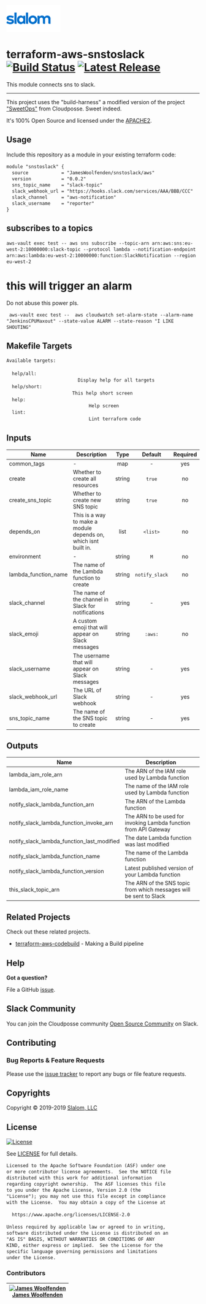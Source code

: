 <!-- This file was automatically generated by the `build-harness`. Make all changes to `README.yaml` and run `make readme` to rebuild this file. -->

[![Slalom][logo]](https://slalom.com)

# terraform-aws-snstoslack [![Build Status](https://api.travis-ci.com/JamesWoolfenden/terraform-aws-snstoslack.svg?branch=master)](https://travis-ci.com/JamesWoolfenden/terraform-aws-snstoslack) [![Latest Release](https://img.shields.io/github/release/JamesWoolfenden/terraform-aws-snstoslack.svg)](https://github.com/JamesWoolfenden/terraform-aws-snstoslack/releases/latest)

This module connects sns to slack.

---

This project uses the "build-harness" a modified version of the project ["SweetOps"](https://cpco.io/sweetops) from Cloudposse. Sweet indeed.

It's 100% Open Source and licensed under the [APACHE2](LICENSE).

## Usage

Include this repository as a module in your existing terraform code:

```hcl
module "snstoslack" {
  source            = "JamesWoolfenden/snstoslack/aws"
  version           = "0.0.2"
  sns_topic_name    = "slack-topic"
  slack_webhook_url = "https://hooks.slack.com/services/AAA/BBB/CCC"
  slack_channel     = "aws-notification"
  slack_username    = "reporter"
}
```

## subscribes to a topics

```cli
aws-vault exec test -- aws sns subscribe --topic-arn arn:aws:sns:eu-west-2:10000000:slack-topic --protocol lambda --notification-endpoint arn:aws:lambda:eu-west-2:10000000:function:SlackNotification --region eu-west-2
```

# this will trigger an alarm

Do not abuse this power pls.

```cli
 aws-vault exec test --  aws cloudwatch set-alarm-state --alarm-name "JenkinsCPUMaxout" --state-value ALARM --state-reason "I LIKE SHOUTING"
```

## Makefile Targets

```bash
Available targets:

  help/all:
                          Display help for all targets
  help/short:
                        This help short screen
  help:
                              Help screen
  lint:
                              Lint terraform code

```

## Inputs

| Name                 | Description                                                     |  Type  |    Default     | Required |
|----------------------|-----------------------------------------------------------------|:------:|:--------------:|:--------:|
| common_tags          | -                                                               |  map   |       -        |   yes    |
| create               | Whether to create all resources                                 | string |     `true`     |    no    |
| create_sns_topic     | Whether to create new SNS topic                                 | string |     `true`     |    no    |
| depends_on           | This is a way to make a module depends on, which isnt built in. |  list  |    `<list>`    |    no    |
| environment          | -                                                               | string |      `M`       |    no    |
| lambda_function_name | The name of the Lambda function to create                       | string | `notify_slack` |    no    |
| slack_channel        | The name of the channel in Slack for notifications              | string |       -        |   yes    |
| slack_emoji          | A custom emoji that will appear on Slack messages               | string |    `:aws:`     |    no    |
| slack_username       | The username that will appear on Slack messages                 | string |       -        |   yes    |
| slack_webhook_url    | The URL of Slack webhook                                        | string |       -        |   yes    |
| sns_topic_name       | The name of the SNS topic to create                             | string |       -        |   yes    |

## Outputs

| Name                                       | Description                                                        |
|--------------------------------------------|--------------------------------------------------------------------|
| lambda_iam_role_arn                        | The ARN of the IAM role used by Lambda function                    |
| lambda_iam_role_name                       | The name of the IAM role used by Lambda function                   |
| notify_slack_lambda_function_arn           | The ARN of the Lambda function                                     |
| notify_slack_lambda_function_invoke_arn    | The ARN to be used for invoking Lambda function from API Gateway   |
| notify_slack_lambda_function_last_modified | The date Lambda function was last modified                         |
| notify_slack_lambda_function_name          | The name of the Lambda function                                    |
| notify_slack_lambda_function_version       | Latest published version of your Lambda function                   |
| this_slack_topic_arn                       | The ARN of the SNS topic from which messages will be sent to Slack |


## Related Projects

Check out these related projects.

- [terraform-aws-codebuild](https://github.com/jameswoolfenden/terraform-aws-codebuild) - Making a Build pipeline

## Help

**Got a question?**

File a GitHub [issue](https://github.com/jameswoolfenden/terraform-aws-snstoslack/issues).

## Slack Community

You can join the Cloudposse community [Open Source Community][slack] on Slack.

## Contributing

### Bug Reports & Feature Requests

Please use the [issue tracker](https://github.com/jameswoolfenden/terraform-aws-snstoslack/issues) to report any bugs or file feature requests.

## Copyrights

Copyright © 2019-2019 [Slalom, LLC](https://slalom.com)

## License

[![License](https://img.shields.io/badge/License-Apache%202.0-blue.svg)](https://opensource.org/licenses/Apache-2.0)

See [LICENSE](LICENSE) for full details.

    Licensed to the Apache Software Foundation (ASF) under one
    or more contributor license agreements.  See the NOTICE file
    distributed with this work for additional information
    regarding copyright ownership.  The ASF licenses this file
    to you under the Apache License, Version 2.0 (the
    "License"); you may not use this file except in compliance
    with the License.  You may obtain a copy of the License at

      https://www.apache.org/licenses/LICENSE-2.0

    Unless required by applicable law or agreed to in writing,
    software distributed under the License is distributed on an
    "AS IS" BASIS, WITHOUT WARRANTIES OR CONDITIONS OF ANY
    KIND, either express or implied.  See the License for the
    specific language governing permissions and limitations
    under the License.

### Contributors

|  [![James Woolfenden][jameswoolfenden_avatar]][jameswoolfenden_homepage]<br/>[James Woolfenden][jameswoolfenden_homepage] |
|---|

  [jameswoolfenden_homepage]: https://github.com/jameswoolfenden
  [jameswoolfenden_avatar]: https://github.com/jameswoolfenden.png?size=150



[logo]: docs/slalom-logo.png
[website]: https://slalom.com
[github]: https://github.com/jameswoolfenden
[slack]: https://cpco.io/slack
[linkedin]: https://www.linkedin.com/company/slalom-consulting/
[twitter]: https://twitter.com/Slalom

[share_twitter]: https://twitter.com/intent/tweet/?text=terraform-aws-snstoslack&url=https://github.com/jameswoolfenden/terraform-aws-snstoslack
[share_linkedin]: https://www.linkedin.com/shareArticle?mini=true&title=terraform-aws-snstoslack&url=https://github.com/jameswoolfenden/terraform-aws-snstoslack
[share_reddit]: https://reddit.com/submit/?url=https://github.com/jameswoolfenden/terraform-aws-snstoslack
[share_facebook]: https://facebook.com/sharer/sharer.php?u=https://github.com/jameswoolfenden/terraform-aws-snstoslack
[share_googleplus]: https://plus.google.com/share?url=https://github.com/jameswoolfenden/terraform-aws-snstoslack
[share_email]: mailto:?subject=terraform-aws-snstoslack&body=https://github.com/jameswoolfenden/terraform-aws-snstoslack
